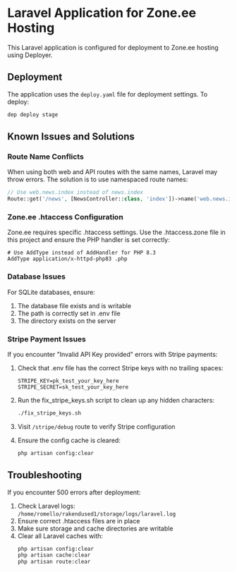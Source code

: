 # Laravel Application for Zone.ee Hosting

This Laravel application is configured for deployment to Zone.ee hosting using Deployer.

## Deployment

The application uses the `deploy.yaml` file for deployment settings. To deploy:

```bash
dep deploy stage
```

## Known Issues and Solutions

### Route Name Conflicts

When using both web and API routes with the same names, Laravel may throw errors. The solution is to use namespaced route names:

```php
// Use web.news.index instead of news.index
Route::get('/news', [NewsController::class, 'index'])->name('web.news.index');
```

### Zone.ee .htaccess Configuration

Zone.ee requires specific .htaccess settings. Use the .htaccess.zone file in this project and ensure the PHP handler is set correctly:

```
# Use AddType instead of AddHandler for PHP 8.3
AddType application/x-httpd-php83 .php
```

### Database Issues

For SQLite databases, ensure:
1. The database file exists and is writable
2. The path is correctly set in .env file
3. The directory exists on the server

### Stripe Payment Issues

If you encounter "Invalid API Key provided" errors with Stripe payments:

1. Check that .env file has the correct Stripe keys with no trailing spaces:
   ```
   STRIPE_KEY=pk_test_your_key_here
   STRIPE_SECRET=sk_test_your_key_here
   ```

2. Run the fix_stripe_keys.sh script to clean up any hidden characters:
   ```bash
   ./fix_stripe_keys.sh
   ```

3. Visit `/stripe/debug` route to verify Stripe configuration

4. Ensure the config cache is cleared:
   ```bash
   php artisan config:clear
   ```

## Troubleshooting

If you encounter 500 errors after deployment:
1. Check Laravel logs: `/home/romello/rakendused1/storage/logs/laravel.log`
2. Ensure correct .htaccess files are in place
3. Make sure storage and cache directories are writable
4. Clear all Laravel caches with:
   ```bash
   php artisan config:clear
   php artisan cache:clear
   php artisan route:clear
   ```